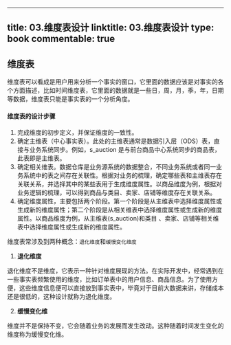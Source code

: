 
---
title: 03.维度表设计
linktitle: 03.维度表设计
type: book
commentable: true
---

## 维度表

维度表可以看成是用户用来分析一个事实的窗口，它里面的数据应该是对事实的各个方面描述，比如时间维度表，它里面的数据就是一些日，周，月，季，年，日期等数据，维度表只能是事实表的一个分析角度。

#### 维度表的设计步骤

1. 完成维度的初步定义，并保证维度的一致性。
2. 确定主维表（中心事实表）。此处的主维表通常是数据引入层（ODS）表，直接与业务系统同步。例如，s_auction 是与前台商品中心系统同步的商品表，此表即是主维表。
3. 确定相关维表。数据仓库是业务源系统的数据整合，不同业务系统或者同一业务系统中的表之间存在关联性。根据对业务的梳理，确定哪些表和主维表存在关联关系，并选择其中的某些表用于生成维度属性。以商品维度为例，根据对业务逻辑的梳理，可以得到商品与类目、卖家、店铺等维度存在关联关系。
4. 确定维度属性，主要包括两个阶段。第一个阶段是从主维表中选择维度属性或生成新的维度属性；第二个阶段是从相关维表中选择维度属性或生成新的维度属性。以商品维度为例，从主维表(s_auction)和类目 、卖家、店铺等相关维表中选择维度属性或生成新的维度属性。

维度表常涉及到两种概念：`退化维度`和`缓慢变化维度`

1. **退化维度**

退化维度不是维度，它表示一种针对维度展现的方法。在实际开发中，经常遇到在一些事实表频繁使用的维度，比如订单表中的用户信息、商品信息。为了使用方便，这些维度信息便可以直接放到事实表中，毕竟对于目前大数据来讲，存储成本还是很低的，这种设计就称为退化维度。

2. **缓慢变化维**

维度并不是保持不变，它会随着业务的发展而发生改动。这种随着时间发生变化的维度称为缓慢变化维。

    